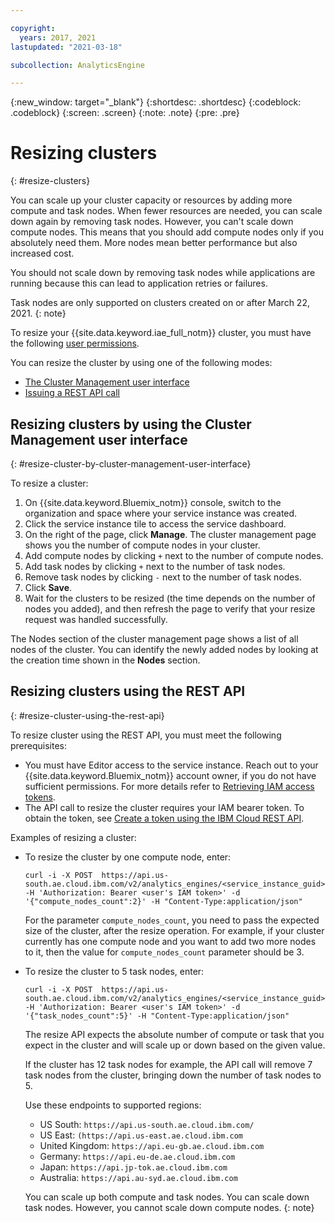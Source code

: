 ```yaml
---

copyright:
  years: 2017, 2021
lastupdated: "2021-03-18"

subcollection: AnalyticsEngine

---
```



{:new_window: target="_blank"}
{:shortdesc: .shortdesc}
{:codeblock: .codeblock}
{:screen: .screen}
{:note: .note}
{:pre: .pre}

# Resizing clusters
{: #resize-clusters}

You can scale up your cluster capacity or resources by adding more compute and task nodes. When fewer resources are needed, you can scale down again by removing task nodes. However, you can't scale  down compute nodes. This means that you should add compute nodes only if you absolutely need them. More nodes mean better performance but also increased cost.

You should not scale down by removing task nodes while applications are running because this can lead to application retries or failures.

Task nodes are only supported on clusters created on or after March 22, 2021.
{: note}

To resize your {{site.data.keyword.iae_full_notm}} cluster, you must have the following [user permissions](/docs/AnalyticsEngine?topic=AnalyticsEngine-grant-permissions).

You can resize the cluster by using one of the following modes:
* [The Cluster Management user interface](#resize-cluster-by-cluster-management-user-interface)
* [Issuing a REST API call](#resize-cluster-using-the-rest-api)

## Resizing clusters by using the Cluster Management user interface
{: #resize-cluster-by-cluster-management-user-interface}

To resize a cluster:
1. On {{site.data.keyword.Bluemix_notm}} console, switch to the organization and space where your service instance was created.
1. Click the service instance tile to access the service dashboard.
1. On the right of the page, click **Manage**. The cluster management page shows you the number of compute nodes in your cluster.
1. Add compute nodes by clicking `+` next to the number of compute nodes.
1. Add task nodes by clicking `+` next to the number of task nodes.
1. Remove task nodes by clicking `-` next to the number of task nodes.
1. Click **Save**.
1. Wait for the clusters to be resized (the time depends on the number of nodes you added), and then refresh the page to verify that your resize request was handled successfully.

  The Nodes section of the cluster management page shows a list of all nodes of the cluster. You can identify the newly added nodes by looking at the creation time shown in the **Nodes** section.  

## Resizing clusters using the REST API
{: #resize-cluster-using-the-rest-api}

To resize cluster using the REST API, you must meet the following prerequisites:
- You must have Editor access to the service instance. Reach out to your {{site.data.keyword.Bluemix_notm}} account owner, if you do not have sufficient permissions. For more details refer to [Retrieving IAM access tokens](/docs/AnalyticsEngine?topic=AnalyticsEngine-retrieve-iam-token).
- The API call to resize the cluster requires your IAM bearer token. To obtain the token, see [Create a token using the IBM Cloud REST API](/docs/AnalyticsEngine?topic=AnalyticsEngine-retrieve-iam-token).

Examples of resizing a cluster:

- To resize the cluster by one compute node, enter:  
    ```
    curl -i -X POST  https://api.us-south.ae.cloud.ibm.com/v2/analytics_engines/<service_instance_guid>/resize -H 'Authorization: Bearer <user's IAM token>' -d '{"compute_nodes_count":2}' -H "Content-Type:application/json"
    ```

    For the parameter `compute_nodes_count`, you need to pass the expected size of the cluster, after the resize operation. For example, if your cluster currently has one compute node and you want to add two more nodes to it, then the value for `compute_nodes_count` parameter should be 3.
- To resize the cluster to 5 task nodes, enter:
    ```
    curl -i -X POST  https://api.us-south.ae.cloud.ibm.com/v2/analytics_engines/<service_instance_guid>/resize -H 'Authorization: Bearer <user's IAM token>' -d '{"task_nodes_count":5}' -H "Content-Type:application/json"
    ```

    The resize API expects the absolute number of compute or task that you expect in the cluster and will scale up or down based on the given value.

    If the cluster has 12 task nodes for example, the API call will remove 7 task nodes from the cluster, bringing down the number of task nodes to 5.

    Use these endpoints to supported regions:
    - US South: `https://api.us-south.ae.cloud.ibm.com/`
    - US East: `(https://api.us-east.ae.cloud.ibm.com`
    - United Kingdom: `https://api.eu-gb.ae.cloud.ibm.com`
    - Germany: `https://api.eu-de.ae.cloud.ibm.com`
    - Japan: `https://api.jp-tok.ae.cloud.ibm.com`
    - Australia: `https://api.au-syd.ae.cloud.ibm.com`

    You can scale up both compute and task nodes. You can scale down task nodes. However, you cannot scale down compute nodes.
    {: note}
